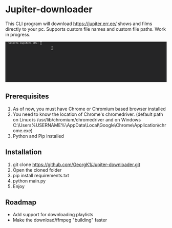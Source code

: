 # Jupiter-downloader
This CLI program will download https://jupiter.err.ee/ shows and films directly to your pc. Supports custom file names and custom file paths. Work in progress.

![](showcase.gif)

## Prerequisites
1. As of now, you must have Chrome or Chromium based browser installed
2. You need to know the location of Chrome's chromedriver. (default path on Linux is /usr/lib/chromium/chromedriver and on Windows C:\Users\%USERNAME%\AppData\Local\Google\Chrome\Application\chrome.exe)
3. Python and Pip installed

## Installation
1. git clone https://github.com/GeorgK1/Jupiter-downloader.git
2. Open the cloned folder
3. pip install requirements.txt
4. python main.py
5. Enjoy 

## Roadmap
* Add support for downloading playlists
* Make the download/ffmpeg "building" faster
